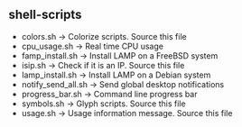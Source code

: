 ## shell-scripts

- colors.sh             -> Colorize scripts. Source this file
- cpu_usage.sh          -> Real time CPU usage
- famp_install.sh       -> Install LAMP on a FreeBSD system
- isip.sh               -> Check if it is an IP. Source this file
- lamp_install.sh       -> Install LAMP on a Debian system
- notify_send_all.sh    -> Send global desktop notifications
- progress_bar.sh       -> Command line progress bar
- symbols.sh            -> Glyph scripts. Source this file
- usage.sh              -> Usage information message. Source this file